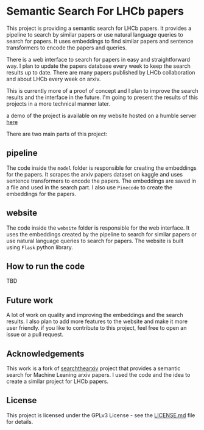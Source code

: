 # Semantic Search For LHCb papers 

This project is providing a semantic search for LHCb papers. It provides a pipeline to search by similar papers or use natural language queries to search for papers. It uses embeddings to find similar papers and sentence transformers to encode the papers and queries.

There is a web interface to search for papers in easy and straightforward way. I plan to update the papers database every week to keep the search results up to date. There are many papers published by LHCb collaboration and about LHCb every week on arxiv. 

This is currently more of a proof of concept and I plan to improve the search results and the interface in the future. I'm going to present the results of this projects in a more technical manner later. 

a demo of the project is available on my website hosted on a humble server [here](https://lhcbfinder.net/)

There are two main parts of this project:

## pipeline

The code inside the `model` folder is responsible for creating the embeddings for the papers. It scrapes the arxiv papers dataset on kaggle and uses sentence transformers to encode the papers. The embeddings are saved in a file and used in the search part. I also use `Pinecode` to create the embeddings for the papers.

## website 

The code inside the `website` folder is responsible for the web interface. It uses the embeddings created by the pipeline to search for similar papers or use natural language queries to search for papers. The website is built using `Flask` python library.


## How to run the code

TBD

## Future work

A lot of work on quality and improving the embeddings and the search results. I also plan to add more features to the website and make it more user friendly. if you like to contribute to this project, feel free to open an issue or a pull request.

## Acknowledgements
This work is a fork of [searchthearxiv](https://github.com/augustwester/searchthearxiv) project that provides a semantic search for Machine Leaning arxiv papers. I used the code and the idea to create a similar project for LHCb papers.

## License
This project is licensed under the GPLv3 License - see the [LICENSE.md](LICENSE.md) file for details.